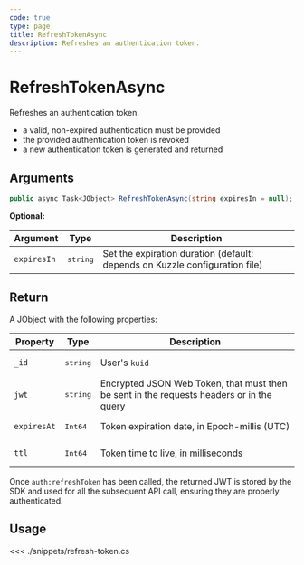```yaml
---
code: true
type: page
title: RefreshTokenAsync
description: Refreshes an authentication token.
---
```


# RefreshTokenAsync

Refreshes an authentication token.

- a valid, non-expired authentication must be provided
- the provided authentication token is revoked
- a new authentication token is generated and returned

## Arguments

```csharp
public async Task<JObject> RefreshTokenAsync(string expiresIn = null);
```

**Optional:**

| Argument    | Type              | Description                                                                 |
|-------------|-------------------|-----------------------------------------------------------------------------|
| `expiresIn` | <pre>string</pre> | Set the expiration duration (default: depends on Kuzzle configuration file) |

## Return

A JObject with the following properties:

| Property    | Type              | Description                                                                              |
|-------------|-------------------|------------------------------------------------------------------------------------------|
| `_id`       | <pre>string</pre> | User's `kuid`                                                                            |
| `jwt`       | <pre>string</pre> | Encrypted JSON Web Token, that must then be sent in the requests headers or in the query |
| `expiresAt` | <pre>Int64</pre>  | Token expiration date, in Epoch-millis (UTC)                                             |
| `ttl`       | <pre>Int64</pre>  | Token time to live, in milliseconds                                                      |

Once `auth:refreshToken` has been called, the returned JWT is stored by the SDK and used for all the subsequent API call, ensuring they are properly authenticated.

## Usage

<<< ./snippets/refresh-token.cs